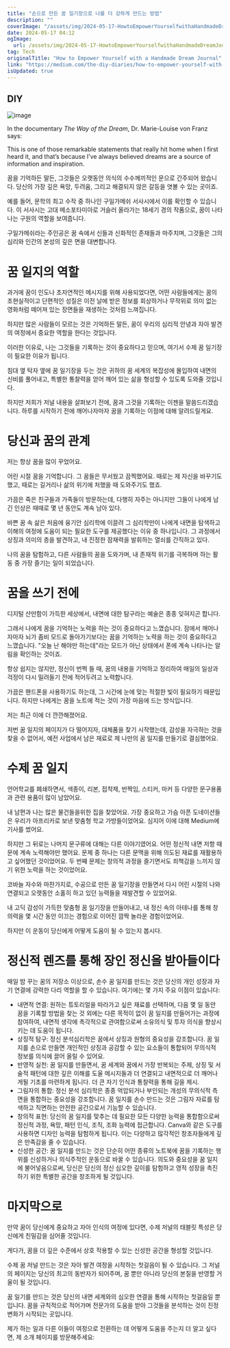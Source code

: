 ```yaml
---
title: "손으로 만든 꿈 일기장으로 나를 더 강하게 만드는 방법"
description: ""
coverImage: "/assets/img/2024-05-17-HowtoEmpowerYourselfwithaHandmadeDreamJournal_0.png"
date: 2024-05-17 04:12
ogImage: 
  url: /assets/img/2024-05-17-HowtoEmpowerYourselfwithaHandmadeDreamJournal_0.png
tag: Tech
originalTitle: "How to Empower Yourself with a Handmade Dream Journal"
link: "https://medium.com/the-diy-diaries/how-to-empower-yourself-with-a-handmade-dream-journal-f39d0783648f"
isUpdated: true
---
```





## DIY

![image](/assets/img/2024-05-17-HowtoEmpowerYourselfwithaHandmadeDreamJournal_0.png)

In the documentary *The Way of the Dream*, Dr. Marie-Louise von Franz says:

This is one of those remarkable statements that really hit home when I first heard it, and that’s because I’ve always believed dreams are a source of information and inspiration.

<div class="content-ad"></div>

꿈을 기억하든 말든, 그것들은 오랫동안 의식의 수수께끼적인 문으로 간주되어 왔습니다. 당신의 가장 깊은 욕망, 두려움, 그리고 해결되지 않은 갈등을 엿볼 수 있는 곳이죠.

예를 들어, 문학의 최고 수작 중 하나인 구일가메쉬 서사시에서 이를 확인할 수 있습니다. 이 서사시는 고대 메소포타미아로 거슬러 올라가는 18세기 경의 작품으로, 꿈이 나타나는 구원의 역할을 보여줍니다.

구일가메쉬라는 주인공은 꿈 속에서 신들과 신화적인 존재들과 마주치며, 그것들은 그의 심리와 인간의 본성의 깊은 면을 대변합니다.

# 꿈 일지의 역할

<div class="content-ad"></div>

과거에 꿈이 인도나 초자연적인 메시지를 위해 사용되었다면, 어떤 사람들에게는 꿈의 초현실적이고 단편적인 성질은 이전 날에 받은 정보를 회상하거나 무작위로 의미 없는 영화처럼 떼어져 있는 장면들을 재생하는 것처럼 느껴집니다.

하지만 많은 사람들이 모르는 것은 기억하든 말든, 꿈이 우리의 심리적 안녕과 자아 발견의 여정에서 중요한 역할을 한다는 것입니다.

이러한 이유로, 나는 그것들을 기록하는 것이 중요하다고 믿으며, 여기서 수제 꿈 일기장이 필요한 이유가 됩니다.

침대 옆 탁자 옆에 꿈 일기장을 두는 것은 귀하의 꿈 세계의 복잡성에 몰입하여 내면의 신비를 풀어내고, 특별한 통찰력을 얻어 깨어 있는 삶을 형성할 수 있도록 도와줄 것입니다.

<div class="content-ad"></div>

하지만 저희가 저널 내용을 살펴보기 전에, 꿈과 그것을 기록하는 이젠을 말씀드리겠습니다. 하루를 시작하기 전에 깨어나자마자 꿈을 기록하는 이점에 대해 알려드릴게요.

# 당신과 꿈의 관계

저는 항상 꿈을 많이 꾸었어요.

어린 시절 꿈을 기억합니다. 그 꿈들은 무서웠고 끔찍했어요. 때로는 제 자신을 바꾸기도 했고, 때로는 길거리나 삶의 위기에 처했을 때 도와주기도 했죠.

<div class="content-ad"></div>

가끔은 죽은 친구들과 가족들이 방문하는데, 다행히 자주는 아니지만 그들이 나에게 남긴 인상은 때때로 몇 년 동안도 계속 남아 있다.

바쁜 꿈 속 삶은 처음에 융기안 심리학에 이끌려 그 심리학만이 나에게 내면을 탐색하고 이해의 여정에 도움이 되는 필요한 도구를 제공했다는 이유 중 하나입니다. 그 과정에서 상징과 의미의 층을 발견하고, 내 진정한 잠재력을 발휘하는 열쇠를 간직하고 있다.

나의 꿈을 탐험하고, 다른 사람들의 꿈을 도와가며, 내 존재적 위기를 극복하며 하는 활동 중 가장 즐기는 일이 되었습니다.

# 꿈을 쓰기 전에

<div class="content-ad"></div>

디지털 산만함이 가득한 세상에서, 내면에 대한 탐구라는 예술은 종종 잊혀지곤 합니다.

그래서 나에게 꿈을 기억하는 노력을 하는 것이 중요하다고 느꼈습니다. 잠에서 깨어나자마자 뇌가 좀비 모드로 돌아가기보다는 꿈을 기억하는 노력을 하는 것이 중요하다고 느꼈습니다. "오늘 난 해야만 하는데"라는 모드가 아닌 상태에서 폰에 계속 나타나는 알림을 확인하는 것이죠.

항상 쉽지는 않지만, 정신이 번쩍 들 때, 꿈의 내용을 기억하고 정리하여 매일의 일상과 걱정이 다시 밀려들기 전에 적어두려고 노력합니다.

가끔은 핸드폰을 사용하기도 하는데, 그 시간에 눈에 맞는 적절한 빛이 필요하기 때문입니다. 하지만 나에게는 꿈을 노트에 적는 것이 가장 마음에 드는 방식입니다.

<div class="content-ad"></div>

저는 최근 이에 더 깐깐해졌어요.

저번 꿈 일지의 페이지가 다 떨어지자, 대체품을 찾기 시작했는데, 감성을 자극하는 것을 찾을 수 없어서, 예전 사업에서 남은 재료로 제 나만의 꿈 일지를 만들기로 결심했어요.

# 수제 꿈 일지

언어학교를 폐쇄하면서, 색종이, 리본, 접착제, 반짝임, 스티커, 마커 등 다양한 문구용품과 관련 용품이 많이 남았어요.

<div class="content-ad"></div>

내 남편과 나는 많은 물건들을위한 집을 찾았어요. 가장 중요하고 가슴 아픈 도네이션들은 우리가 아프리카로 보낸 맞춤형 학교 가방들이었어요. 심지어 이에 대해 Medium에 기사를 썼어요.

하지만 그 뒤로는 나머지 문구류에 대해는 다른 이야기였어요. 어떤 정신적 내면 저항 때문에 계속 노력해야만 했어요. 문제 중 하나는 다른 문맥을 위해 의도된 재료를 재활용하고 싶어했던 것이었어요. 두 번째 문제는 창의적 과정을 즐기면서도 죄책감을 느끼지 않기 위한 노력을 하는 것이었어요.

코바늘 자수와 마찬가지로, 수공으로 만든 꿈 일기장을 만들면서 다시 어린 시절의 나와 연결되고 오랫동안 소홀히 하고 있던 능력들을 재발견할 수 있었어요.

내 고딕 감성이 가득한 맞춤형 꿈 일기장을 만들어내고, 내 정신 속의 아테나를 통해 창의력을 몇 시간 동안 이끄는 경험으로 이어진 깜짝 놀라운 경험이었어요.

<div class="content-ad"></div>

하지만 이 운동이 당신에게 어떻게 도움이 될 수 있는지 봅시다.

# 정신적 렌즈를 통해 장인 정신을 받아들이다

매일 밤 꾸는 꿈의 저장소 이상으로, 손수 꿈 일지를 만드는 것은 당신의 개인 성장과 자기 연결에 강력한 다리 역할을 할 수 있습니다. 여기에는 몇 가지 주요 이점이 있습니다:

- 내면적 연결: 원하는 튜토리얼을 따라가고 싶은 재료를 선택하며, 다음 몇 일 동안 꿈을 기록할 방법을 찾는 것 외에는 다른 목적이 없이 꿈 일지를 만들어가는 과정에 참여하여, 내면적 생각에 촉각적으로 관여함으로써 소유의식 및 투자 의식을 향상시키는 데 도움이 됩니다.
- 상징적 탐구: 정신 분석심리학은 꿈에서 상징과 원형의 중요성을 강조합니다. 꿈 일지를 손으로 만들면 개인적인 상징과 공감할 수 있는 요소들이 통합되어 무의식적 정보를 의식에 끌어 올릴 수 있어요.
- 반영적 실천: 꿈 일지를 만들면서, 꿈 세계와 꿈에서 가장 반복되는 주제, 상징 및 서술적 패턴에 대한 깊은 이해를 도울 메시지들과 더 연결되고 내면적으로 더 깨어나게될 기초를 마련하게 됩니다. 더 큰 자기 인식과 통찰력을 통해 길을 제시.
- 그림자의 통합: 정신 분석 심리학은 종종 억압되거나 부인되는 개성의 무의식적 측면을 통합하는 중요성을 강조합니다. 꿈 일지를 손수 만드는 것은 그림자 자료를 탐색하고 직면하는 안전한 공간으로서 기능할 수 있습니다.
- 창의적 표현: 당신의 꿈 일지를 맞추는 데 필요한 모든 다양한 능력을 통합함으로써 정신적 과정, 욕망, 패턴 인식, 조직, 조화 능력에 접근합니다. Canva와 같은 도구를 사용하면 디자인 능력을 탐험하게 됩니다. 이는 다양하고 많각적인 창조자들에게 깊은 만족감을 줄 수 있습니다.
- 신성한 공간: 꿈 일지를 만드는 것은 단순히 어떤 종류의 노트북에 꿈을 기록하는 행위를 신성하거나 의식주적인 운동으로 바꿀 수 있습니다. 의도와 중요성을 꿈 일지에 불어넣음으로써, 당신은 당신의 정신 심오한 깊이를 탐험하고 영적 성장을 촉진하기 위한 특별한 공간을 창조하게 될 것입니다.

<div class="content-ad"></div>

# 마지막으로

만약 꿈이 당신에게 중요하고 자아 인식의 여정에 있다면, 수제 저널의 태블릿 특성은 당신에게 친밀감을 심어줄 것입니다.

게다가, 꿈을 더 깊은 수준에서 상호 작용할 수 있는 신성한 공간을 형성할 것입니다.

수제 꿈 저널 만드는 것은 자아 발견 여정을 시작하는 첫걸음이 될 수 있습니다. 그 저널의 페이지는 당신의 최고의 동반자가 되어주며, 꿈 뿐만 아니라 당신의 본질을 반영할 거울이 될 것입니다.

<div class="content-ad"></div>

꿈 일기를 만드는 것은 당신의 내면 세계와의 심오한 연결을 통해 시작하는 첫걸음일 뿐입니다. 꿈을 규칙적으로 적어가며 전문가의 도움을 받아 그것들을 분석하는 것이 진정 변화가 시작되는 곳입니다.

제가 하는 일과 다른 이들이 여정으로 전환하는 데 어떻게 도움을 주는지 더 알고 싶다면, 제 소개 페이지를 방문해주세요: